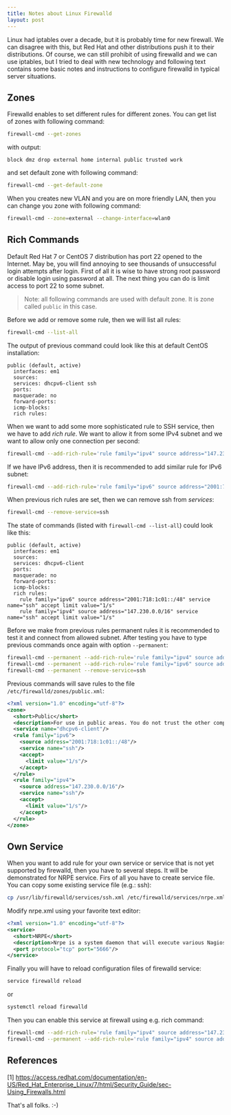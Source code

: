 ```yaml
---
title: Notes about Linux Firewalld
layout: post
---
```


Linux had iptables over a decade, but it is probably time for new firewall. We can disagree with this, but Red Hat and other distributions push it to their distributions. Of course, we can still prohibit of using firewalld and we can use iptables, but I tried to deal with new technology and following text contains some basic notes and instructions to configure firewalld in typical server situations.

## Zones ##

Firewalld enables to set different rules for different zones. You can get list of zones with following command:

```bash
firewall-cmd --get-zones
```

with output:

    block dmz drop external home internal public trusted work

and set default zone with following command:

```bash
firewall-cmd --get-default-zone
```

When you creates new VLAN and you are on more friendly LAN, then you can change you zone with following command:

```bash
firewall-cmd --zone=external --change-interface=wlan0
```

## Rich Commands ##

Default Red Hat 7 or CentOS 7 distribution has port 22 opened to the Internet. May be, you will find annoying to see thousands of unsuccessful login attempts after login. First of all it is wise to have strong root password or disable login using password at all. The next thing you can do is limit access to port 22 to some subnet.

> Note: all following commands are used with default zone. It is zone called `public` in this case.

Before we add or remove some rule, then we will list all rules:

```bash
firewall-cmd --list-all
```

The output of previous command could look like this at default CentOS installation:

    public (default, active)
      interfaces: em1
      sources: 
      services: dhcpv6-client ssh
      ports: 
      masquerade: no
      forward-ports: 
      icmp-blocks: 
      rich rules:

When we want to add some more sophisticated rule to SSH service, then we have to add _rich rule_. We want to allow it from some IPv4 subnet and we want to allow only one connection per second:

```bash
firewall-cmd --add-rich-rule='rule family="ipv4" source address="147.230.0.0/16" service name="ssh" accept limit value="1/s"'
```

If we have IPv6 address, then it is recommended to add similar rule for IPv6 subnet:

```bash
firewall-cmd --add-rich-rule='rule family="ipv6" source address="2001:718:1c01::/48" service name="ssh" accept limit value="1/s"'
```

When previous rich rules are set, then we can remove ssh from _services_:

```bash
firewall-cmd --remove-service=ssh
```

The state of commands (listed with `firewall-cmd --list-all`) could look like this:

    public (default, active)
      interfaces: em1
      sources: 
      services: dhcpv6-client
      ports: 
      masquerade: no
      forward-ports: 
      icmp-blocks: 
      rich rules: 
        rule family="ipv6" source address="2001:718:1c01::/48" service name="ssh" accept limit value="1/s"
        rule family="ipv4" source address="147.230.0.0/16" service name="ssh" accept limit value="1/s"

Before we make from previous rules permanent rules it is recommended to test it and connect from allowed subnet. After testing you have to type previous commands once again with option `--permanent`:

```bash
firewall-cmd --permanent --add-rich-rule='rule family="ipv4" source address="147.230.0.0/16" service name="ssh" accept limit value="1/s"'
firewall-cmd --permanent --add-rich-rule='rule family="ipv6" source address="2001:718:1c01::/48" service name="ssh" accept limit value="1/s"'
firewall-cmd --permanent --remove-service=ssh
```

Previous commands will save rules to the file `/etc/firewalld/zones/public.xml`:

```xml
<?xml version="1.0" encoding="utf-8"?>
<zone>
  <short>Public</short>
  <description>For use in public areas. You do not trust the other computers on networks to not harm your computer. Only selected incoming connections are accepted.</description>
  <service name="dhcpv6-client"/>
  <rule family="ipv6">
    <source address="2001:718:1c01::/48"/>
    <service name="ssh"/>
    <accept>
      <limit value="1/s"/>
    </accept>
  </rule>
  <rule family="ipv4">
    <source address="147.230.0.0/16"/>
    <service name="ssh"/>
    <accept>
      <limit value="1/s"/>
    </accept>
  </rule>
</zone>
```

## Own Service ##

When you want to add rule for your own service or service that is not yet supported by firewalld, then you have to several steps. It will be demonstrated for NRPE service. Firs of all you have to create service file. You can copy some existing service file (e.g.: ssh):

```bash
cp /usr/lib/firewalld/services/ssh.xml /etc/firewalld/services/nrpe.xml
```

Modify nrpe.xml using your favorite text editor:

```xml
<?xml version="1.0" encoding="utf-8"?>
<service>
  <short>NRPE</short>
  <description>Nrpe is a system daemon that will execute various Nagios plugins locally on behalf of a remote (monitoring) host that uses the check_nrpe plugin</description>
  <port protocol="tcp" port="5666"/>
</service>
```

Finally you will have to reload configuration files of firewalld service:

```bash
service firewalld reload
```

or

```bash
systemctl reload firewalld
```

Then you can enable this service at firewall using e.g. rich command:

```bash
firewall-cmd --add-rich-rule='rule family="ipv4" source address="147.230.0.0/16" service name="nrpe" accept limit value="1/s"'
firewall-cmd --permanent --add-rich-rule='rule family="ipv4" source address="147.230.0.0/16" service name="nrpe" accept limit value="1/s"'
```

## References ##

[1] https://access.redhat.com/documentation/en-US/Red_Hat_Enterprise_Linux/7/html/Security_Guide/sec-Using_Firewalls.html

That's all folks. :-)
